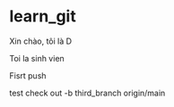 # learn_git

Xin chào, tôi là D

Toi la sinh vien

Fisrt push 

test check out -b third_branch origin/main
